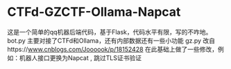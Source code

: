 # CTFd-GZCTF-Ollama-Napcat
这是一个简单的qq机器后端代码，基于Flask，代码水平有限，写的不咋地。
bot.py 主要对接了CTFd和Ollama，还有内部数据还有一些小功能
gz.py 改自https://www.cnblogs.com/Joooook/p/18152428 在此基础上做了一些修改，例如：机器人接口更换为Napcat , 跳过TLS证书验证
